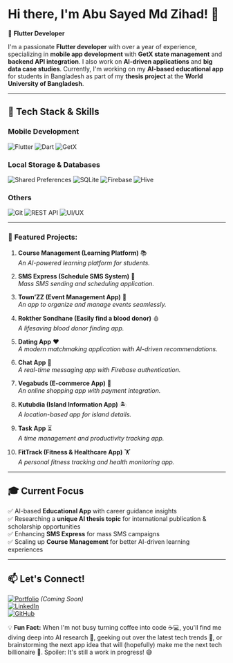 # Hi there, I'm **Abu Sayed Md Zihad**! 👋

🚀 **Flutter Developer**

I'm a passionate **Flutter developer** with over a year of experience, specializing in **mobile app development** with **GetX state management** and **backend API integration**. I also work on **AI-driven applications** and **big data case studies**. Currently, I'm working on my **AI-based educational app** for students in Bangladesh as part of my **thesis project** at the **World University of Bangladesh**.

---

## 🔧 **Tech Stack & Skills**

### **Mobile Development**
![Flutter](https://img.shields.io/badge/Flutter-%2302569B.svg?style=flat&logo=Flutter&logoColor=white) ![Dart](https://img.shields.io/badge/Dart-%230175C2.svg?style=flat&logo=Dart&logoColor=white) ![GetX](https://img.shields.io/badge/GetX-%234285F4.svg?style=flat&logo=flutter&logoColor=white)

### **Local Storage & Databases**
![Shared Preferences](https://img.shields.io/badge/Shared%20Preferences-%230175C2.svg?style=flat&logo=flutter&logoColor=white) ![SQLite](https://img.shields.io/badge/SQLite-%23003B57.svg?style=flat&logo=sqlite&logoColor=white)   ![Firebase](https://img.shields.io/badge/Firebase-%23FFCA28.svg?style=flat&logo=Firebase&logoColor=black) ![Hive](https://img.shields.io/badge/Hive-%23FFCA28.svg?style=flat&logo=hive&logoColor=black)

### **Others**
![Git](https://img.shields.io/badge/Git-%23F05033.svg?style=flat&logo=git&logoColor=white) ![REST API](https://img.shields.io/badge/REST%20API-%23FF6F00.svg?style=flat&logo=postman&logoColor=white) ![UI/UX](https://img.shields.io/badge/UI%2FUX-%23FF4081.svg?style=flat&logo=adobe-xd&logoColor=white)

---

### 🚀 **Featured Projects:**

1. **Course Management (Learning Platform)** 📚  
   *An AI-powered learning platform for students.*

2. **SMS Express (Schedule SMS System)** 📩  
   *Mass SMS sending and scheduling application.*

3. **Town’ZZ (Event Management App)** 🎉  
   *An app to organize and manage events seamlessly.*

4. **Rokther Sondhane (Easily find a blood donor)** 🩸  
   *A lifesaving blood donor finding app.*

5. **Dating App** ❤️  
   *A modern matchmaking application with AI-driven recommendations.*

6. **Chat App** 💬  
   *A real-time messaging app with Firebase authentication.*

7. **Vegabuds (E-commerce App)** 🛒  
   *An online shopping app with payment integration.*

8. **Kutubdia (Island Information App)** 🏝  
   *A location-based app for island details.*

9. **Task App** ⏳  
   *A time management and productivity tracking app.*

10. **FitTrack (Fitness & Healthcare App)** 🏋️  
    *A personal fitness tracking and health monitoring app.*

---

## 🎓 **Current Focus**

✅ AI-based **Educational App** with career guidance insights  
✅ Researching a **unique AI thesis topic** for international publication & scholarship opportunities  
✅ Enhancing **SMS Express** for mass SMS campaigns  
✅ Scaling up **Course Management** for better AI-driven learning experiences  

---

## 📫 **Let's Connect!**

[![Portfolio](https://img.shields.io/badge/Portfolio-%23000000.svg?style=flat&logo=Google-Chrome&logoColor=white)](#) *(Coming Soon)*  
[![LinkedIn](https://img.shields.io/badge/LinkedIn-%230077B5.svg?style=flat&logo=linkedin&logoColor=white)](https://www.linkedin.com/in/zihad-sikder-cse/)  
[![GitHub](https://img.shields.io/badge/GitHub-%23121011.svg?style=flat&logo=github&logoColor=white)](https://github.com/zihadsikder)  

💡 **Fun Fact:** When I'm not busy turning coffee into code ☕️💻, you'll find me diving deep into AI research 🤖, geeking out over the latest tech trends 🚀, or brainstorming the next app idea that will (hopefully) make me the next tech billionaire 🤑. Spoiler: It's still a work in progress! 😅
